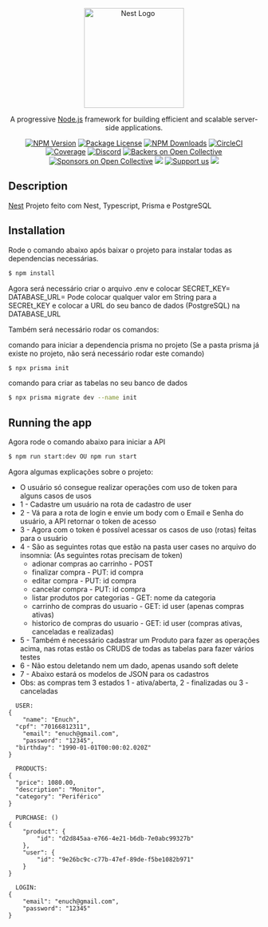 <p align="center">
  <a href="http://nestjs.com/" target="blank"><img src="https://nestjs.com/img/logo-small.svg" width="200" alt="Nest Logo" /></a>
</p>

[circleci-image]: https://img.shields.io/circleci/build/github/nestjs/nest/master?token=abc123def456
[circleci-url]: https://circleci.com/gh/nestjs/nest

  <p align="center">A progressive <a href="http://nodejs.org" target="_blank">Node.js</a> framework for building efficient and scalable server-side applications.</p>
    <p align="center">
<a href="https://www.npmjs.com/~nestjscore" target="_blank"><img src="https://img.shields.io/npm/v/@nestjs/core.svg" alt="NPM Version" /></a>
<a href="https://www.npmjs.com/~nestjscore" target="_blank"><img src="https://img.shields.io/npm/l/@nestjs/core.svg" alt="Package License" /></a>
<a href="https://www.npmjs.com/~nestjscore" target="_blank"><img src="https://img.shields.io/npm/dm/@nestjs/common.svg" alt="NPM Downloads" /></a>
<a href="https://circleci.com/gh/nestjs/nest" target="_blank"><img src="https://img.shields.io/circleci/build/github/nestjs/nest/master" alt="CircleCI" /></a>
<a href="https://coveralls.io/github/nestjs/nest?branch=master" target="_blank"><img src="https://coveralls.io/repos/github/nestjs/nest/badge.svg?branch=master#9" alt="Coverage" /></a>
<a href="https://discord.gg/G7Qnnhy" target="_blank"><img src="https://img.shields.io/badge/discord-online-brightgreen.svg" alt="Discord"/></a>
<a href="https://opencollective.com/nest#backer" target="_blank"><img src="https://opencollective.com/nest/backers/badge.svg" alt="Backers on Open Collective" /></a>
<a href="https://opencollective.com/nest#sponsor" target="_blank"><img src="https://opencollective.com/nest/sponsors/badge.svg" alt="Sponsors on Open Collective" /></a>
  <a href="https://paypal.me/kamilmysliwiec" target="_blank"><img src="https://img.shields.io/badge/Donate-PayPal-ff3f59.svg"/></a>
    <a href="https://opencollective.com/nest#sponsor"  target="_blank"><img src="https://img.shields.io/badge/Support%20us-Open%20Collective-41B883.svg" alt="Support us"></a>
  <a href="https://twitter.com/nestframework" target="_blank"><img src="https://img.shields.io/twitter/follow/nestframework.svg?style=social&label=Follow"></a>
</p>
  <!--[![Backers on Open Collective](https://opencollective.com/nest/backers/badge.svg)](https://opencollective.com/nest#backer)
  [![Sponsors on Open Collective](https://opencollective.com/nest/sponsors/badge.svg)](https://opencollective.com/nest#sponsor)-->

## Description

[Nest](https://github.com/nestjs/nest) Projeto feito com Nest, Typescript, Prisma e PostgreSQL

## Installation
  Rode o comando abaixo após baixar o projeto para instalar todas as dependencias necessárias.

```bash
$ npm install
```
  Agora será necessário criar o arquivo .env e colocar
  SECRET_KEY=
  DATABASE_URL=
  Pode colocar qualquer valor em String para a SECREt_KEY e colocar a URL do seu banco de dados (PostgreSQL) na DATABASE_URL

  Também será necessário rodar os comandos:

  comando para iniciar a dependencia prisma no projeto (Se a pasta prisma já existe no projeto, não será necessário rodar este comando)

```bash
$ npx prisma init
```
  comando para criar as tabelas no seu banco de dados

```bash
$ npx prisma migrate dev --name init
```
## Running the app

  Agora rode o comando abaixo para iniciar a API

```bash
$ npm run start:dev OU npm run start
```

  Agora algumas explicações sobre o projeto:
  * O usuário só consegue realizar operações com uso de token para alguns casos de usos
  * 1 - Cadastre um usuário na rota de cadastro de user
  * 2 - Vá para a rota de login e envie um body com o Email e Senha do usuário, a API retornar o token de acesso
  * 3 - Agora com o token é possível acessar os casos de uso (rotas) feitas para o usuário
  * 4 - São as seguintes rotas que estão na pasta user cases no arquivo do insomnia: (As seguintes rotas precisam de token)
     * adionar compras ao carrinho - POST
     * finalizar compra - PUT: id compra
     * editar compra - PUT: id compra
     * cancelar compra - PUT: id compra
     * listar produtos por categorias - GET: nome da categoria
     * carrinho de compras do usuario - GET: id user (apenas compras ativas)
     * historico de compras do usuario - GET: id user (compras ativas, canceladas e realizadas)
  * 5 - Também é necessário cadastrar um Produto para fazer as operações acima, nas rotas estão os CRUDS de todas as tabelas para fazer
  vários testes
  * 6 - Não estou deletando nem um dado, apenas usando soft delete
  * 7 - Abaixo estará os modelos de JSON para os cadastros
  * Obs: as compras tem 3 estados 1 - ativa/aberta, 2 - finalizadas ou 3 - canceladas

```
  USER:
{
	"name": "Enuch",
  "cpf": "70166812311",
	"email": "enuch@gmail.com",
	"password": "12345",
  "birthday": "1990-01-01T00:00:02.020Z"
}

  PRODUCTS:
{
  "price": 1080.00,
  "description": "Monitor",
  "category": "Periférico"
}

  PURCHASE: ()
{
	"product": {
		"id": "d2d845aa-e766-4e21-b6db-7e0abc99327b"
	},
	"user": {
		"id": "9e26bc9c-c77b-47ef-89de-f5be1082b971"
	}
}

  LOGIN:
{
	"email": "enuch@gmail.com",
	"password": "12345"
}
```




